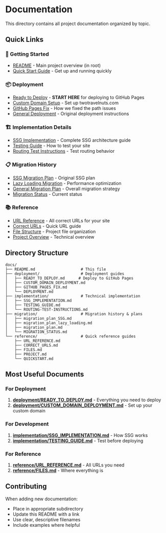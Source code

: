 # Documentation

This directory contains all project documentation organized by topic.

## Quick Links

### 🚀 Getting Started
- [README](../README.md) - Main project overview (in root)
- [Quick Start Guide](reference/QUICKSTART.md) - Get up and running quickly

### 📦 Deployment
- [Ready to Deploy](deployment/READY_TO_DEPLOY.md) - **START HERE** for deploying to GitHub Pages
- [Custom Domain Setup](deployment/CUSTOM_DOMAIN_DEPLOYMENT.md) - Set up twotravelnuts.com
- [GitHub Pages Fix](deployment/GITHUB_PAGES_FIX.md) - How we fixed the path issues
- [General Deployment](deployment/DEPLOYMENT.md) - Original deployment instructions

### 🏗️ Implementation Details
- [SSG Implementation](implementation/SSG_IMPLEMENTATION.md) - Complete SSG architecture guide
- [Testing Guide](implementation/TESTING_GUIDE.md) - How to test your site
- [Routing Test Instructions](implementation/ROUTING-TEST-INSTRUCTIONS.md) - Test routing behavior

### 📋 Migration History
- [SSG Migration Plan](migration/migration_plan_SSG.md) - Original SSG plan
- [Lazy Loading Migration](migration/migration_plan_lazy_loading.md) - Performance optimization
- [General Migration Plan](migration/migration_plan.md) - Overall migration strategy
- [Migration Status](migration/MIGRATION_STATUS.md) - Current status

### 📚 Reference
- [URL Reference](reference/URL_REFERENCE.md) - All correct URLs for your site
- [Correct URLs](reference/CORRECT_URLS.md) - Quick URL guide
- [File Structure](reference/FILES.md) - Project file organization
- [Project Overview](reference/PROJECT.md) - Technical overview

## Directory Structure

```
docs/
├── README.md                    # This file
├── deployment/                  # Deployment guides
│   ├── READY_TO_DEPLOY.md      # Deploy to GitHub Pages
│   ├── CUSTOM_DOMAIN_DEPLOYMENT.md
│   ├── GITHUB_PAGES_FIX.md
│   └── DEPLOYMENT.md
├── implementation/              # Technical implementation
│   ├── SSG_IMPLEMENTATION.md
│   ├── TESTING_GUIDE.md
│   └── ROUTING-TEST-INSTRUCTIONS.md
├── migration/                   # Migration history & plans
│   ├── migration_plan_SSG.md
│   ├── migration_plan_lazy_loading.md
│   ├── migration_plan.md
│   └── MIGRATION_STATUS.md
└── reference/                   # Quick reference guides
    ├── URL_REFERENCE.md
    ├── CORRECT_URLS.md
    ├── FILES.md
    ├── PROJECT.md
    └── QUICKSTART.md
```

## Most Useful Documents

### For Deployment
1. **[deployment/READY_TO_DEPLOY.md](deployment/READY_TO_DEPLOY.md)** - Everything you need to deploy
2. **[deployment/CUSTOM_DOMAIN_DEPLOYMENT.md](deployment/CUSTOM_DOMAIN_DEPLOYMENT.md)** - Set up your custom domain

### For Development
1. **[implementation/SSG_IMPLEMENTATION.md](implementation/SSG_IMPLEMENTATION.md)** - How SSG works
2. **[implementation/TESTING_GUIDE.md](implementation/TESTING_GUIDE.md)** - Test before deploying

### For Reference
1. **[reference/URL_REFERENCE.md](reference/URL_REFERENCE.md)** - All URLs you need
2. **[reference/FILES.md](reference/FILES.md)** - Where everything is

## Contributing

When adding new documentation:
- Place in appropriate subdirectory
- Update this README with a link
- Use clear, descriptive filenames
- Include examples where helpful
